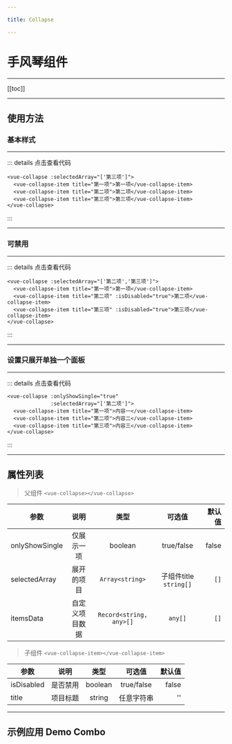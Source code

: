 ```yaml
---

title: Collapse

---
```


# 手风琴组件

---

[[toc]]

---

## 使用方法

### 基本样式

---

<ClientOnly>

<collapse-normal></collapse-normal>

</ClientOnly>

::: details 点击查看代码
```vue
<vue-collapse :selectedArray="['第三项']">
  <vue-collapse-item title="第一项">第一项</vue-collapse-item>
  <vue-collapse-item title="第二项">第二项</vue-collapse-item>
  <vue-collapse-item title="第三项">第三项</vue-collapse-item>
</vue-collapse>
```
:::


---

### 可禁用

---

<ClientOnly>

<collapse-disabled></collapse-disabled>

</ClientOnly>

::: details 点击查看代码
```vue
<vue-collapse :selectedArray="['第二项','第三项']">
  <vue-collapse-item title="第一项">第一项</vue-collapse-item>
  <vue-collapse-item title="第二项" :isDisabled="true">第二项</vue-collapse-item>
  <vue-collapse-item title="第三项" :isDisabled="true">第三项</vue-collapse-item>
</vue-collapse>
```
:::


---

### 设置只展开单独一个面板

---

<ClientOnly>

<collapse-unique></collapse-unique>

</ClientOnly>

::: details 点击查看代码
```vue
<vue-collapse :onlyShowSingle="true"
              :selectedArray="['第二项']">
  <vue-collapse-item title="第一项">内容一</vue-collapse-item>
  <vue-collapse-item title="第二项">内容二</vue-collapse-item>
  <vue-collapse-item title="第三项">内容三</vue-collapse-item>
</vue-collapse>
```
:::


---

## 属性列表

> 父组件 `<vue-collapse></vue-collapse>`

| 参数       |  说明   | 类型 | 可选值 | 默认值 |
| --------- |:----------:|:------:|:-----:|-----:|
| onlyShowSingle |  仅展示一项 | boolean  |  true/false | false |
| selectedArray  |  展开的项目 | `Array<string>`  |  子组件title `string[]` | `[]` |
| itemsData      |  自定义项目数据 | `Record<string, any>[]`  |  `any[]` | `[]` |

> 子组件 `<vue-collapse-item></vue-collapse-item>`

| 参数       |  说明   | 类型 | 可选值 | 默认值 |
| --------- |:----------:|:------:|:-----:|-----:|
| isDisabled |  是否禁用 | boolean  |  true/false | false |
| title      |  项目标题 | string  |  任意字符串 | '' |

---

## 示例应用 Demo Combo
